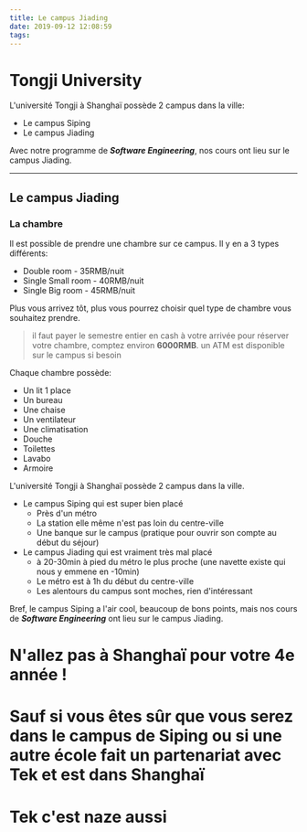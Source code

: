 ```yaml
---
title: Le campus Jiading
date: 2019-09-12 12:08:59
tags:
---
```


# Tongji University

L'université Tongji à Shanghaï possède 2 campus dans la ville:
- Le campus Siping
- Le campus Jiading

Avec notre programme de ***Software Engineering***, nos cours ont lieu sur le campus Jiading.

--- 

## Le campus Jiading


### La chambre

Il est possible de prendre une chambre sur ce campus. 
Il y en a 3 types différents:
- Double room - 35RMB/nuit
- Single Small room - 40RMB/nuit
- Single Big room - 45RMB/nuit

Plus vous arrivez tôt, plus vous pourrez choisir quel type de chambre vous souhaitez prendre.


> il faut payer le semestre entier en cash à votre arrivée pour réserver votre chambre, comptez environ **6000RMB**.
> un ATM est disponible sur le campus si besoin

Chaque chambre possède:
- Un lit 1 place
- Un bureau
- Une chaise
- Un ventilateur
- Une climatisation
- Douche
- Toilettes
- Lavabo
- Armoire

L'université Tongji à Shanghaï possède 2 campus dans la ville.
- Le campus Siping qui est super bien placé
  - Près d'un métro
  - La station elle même n'est pas loin du centre-ville
  - Une banque sur le campus (pratique pour ouvrir son compte au début du séjour)
- Le campus Jiading qui est vraiment très mal placé
  - à 20-30min à pied du métro le plus proche (une navette existe qui nous y emmene en -10min)
  - Le métro est à 1h du début du centre-ville
  - Les alentours du campus sont moches, rien d'intéressant

Bref, le campus Siping a l'air cool, beaucoup de bons points, mais nos cours de ***Software Engineering*** ont lieu sur le campus Jiading.

# N'allez pas à Shanghaï pour votre 4e année ! 
# Sauf si vous êtes sûr que vous serez dans le campus de Siping ou si une autre école fait un partenariat avec Tek et est dans Shanghaï

# Tek c'est naze aussi 